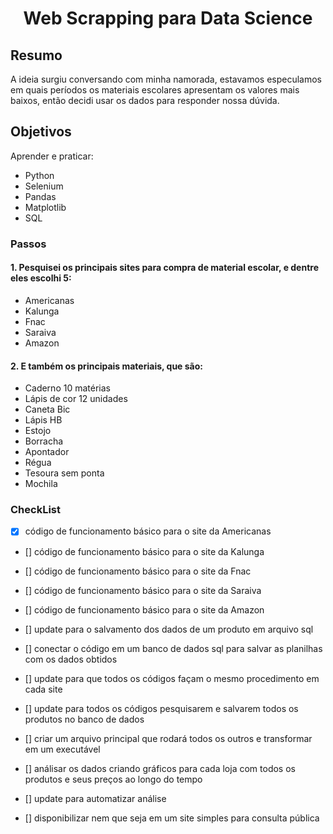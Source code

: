 <h1 align="center">Web Scrapping para Data Science</h1>


## Resumo

A ideia surgiu conversando com minha namorada, estavamos especulamos em quais períodos os materiais escolares apresentam os valores mais baixos, então decidi usar os dados para responder nossa dúvida.

## Objetivos

Aprender e praticar:
   - Python
   - Selenium
   - Pandas
   - Matplotlib
   - SQL
 

### Passos

####         1. Pesquisei os principais sites para compra de material escolar, e dentre eles escolhi 5:

   - Americanas
   - Kalunga
   - Fnac
   - Saraiva
   - Amazon


####         2. E também os principais materiais, que são:

  - Caderno 10 matérias
  - Lápis de cor 12 unidades
  - Caneta Bic
  - Lápis HB
  - Estojo
  - Borracha
  - Apontador
  - Régua
  - Tesoura sem ponta
  - Mochila


### CheckList

  - [x] código de funcionamento básico para o site da Americanas
  - [] código de funcionamento básico para o site da Kalunga
  - [] código de funcionamento básico para o site da Fnac
  - [] código de funcionamento básico para o site da Saraiva
  - [] código de funcionamento básico para o site da Amazon

  - [] update para o salvamento dos dados de um produto em arquivo sql
  - [] conectar o código em um banco de dados sql para salvar as planilhas com os dados obtidos

  - [] update para que todos os códigos façam o mesmo procedimento em cada site

  - [] update para todos os códigos pesquisarem e salvarem todos os produtos no banco de dados

  - [] criar um arquivo principal que rodará todos os outros e transformar em um executável

  - [] análisar os dados criando gráficos para cada loja com todos os produtos e seus preços ao longo do tempo

  - [] update para automatizar análise
  
  - [] disponibilizar nem que seja em um site simples para consulta pública
            
            
            
            
            
            
            
            
            
            
            
            
            
            
            
            

